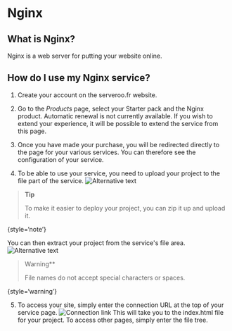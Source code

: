 # Nginx
## What is Nginx?

Nginx is a web server for putting your website online.

## How do I use my Nginx service?

1. Create your account on the serveroo.fr website.
2. Go to the *Products* page, select your Starter pack and the Nginx product.
   Automatic renewal is not currently available. If you wish to extend your experience, it will be possible to extend the service from this page.

3. Once you have made your purchase, you will be redirected directly to the page for your various services. You can therefore see the configuration of your service.

4. To be able to use your service, you need to upload your project to the file part of the service.
   ![Alternative text](upload.png)

> **Tip**
>
> To make it easier to deploy your project, you can zip it up and upload it.
>
{style=‘note’}

You can then extract your project from the service's file area.
![Alternative text](zip.png)

> Warning**
>
> File names do not accept special characters or spaces.
>
{style=‘warning’}

5. To access your site, simply enter the connection URL at the top of your service page.
   ![Connection link](lien_connexion_nginx.png)
   This will take you to the index.html file for your project.
   To access other pages, simply enter the file tree.